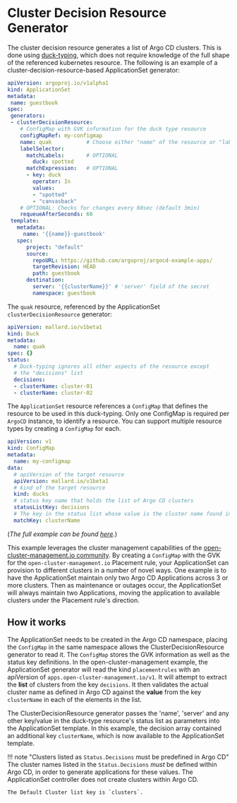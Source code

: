 # Cluster Decision Resource Generator

The cluster decision resource generates a list of Argo CD clusters. This is done using [duck-typing](https://pkg.go.dev/knative.dev/pkg/apis/duck), which does not require knowledge of the full shape of the referenced kubernetes resource. The following is an example of a cluster-decision-resource-based ApplicationSet generator:
```yaml
apiVersion: argoproj.io/v1alpha1
kind: ApplicationSet
metadata:
 name: guestbook
spec:
 generators:
 - clusterDecisionResource:
    # ConfigMap with GVK information for the duck type resource
    configMapRef: my-configmap  
    name: quak           # Choose either "name" of the resource or "labelSelector"
    labelSelector:
      matchLabels:       # OPTIONAL
        duck: spotted
      matchExpression:   # OPTIONAL
      - key: duck
        operator: In
        values:
        - "spotted"
        - "canvasback"   
    # OPTIONAL: Checks for changes every 60sec (default 3min)
    requeueAfterSeconds: 60
 template:
   metadata:
     name: '{{name}}-guestbook'
   spec:
      project: "default"
      source:
        repoURL: https://github.com/argoproj/argocd-example-apps/
        targetRevision: HEAD
        path: guestbook
      destination:
        server: '{{clusterName}}' # 'server' field of the secret
        namespace: guestbook
```
The `quak` resource, referenced by the ApplicationSet `clusterDecisionResource` generator:
```yaml
apiVersion: mallard.io/v1beta1
kind: Duck
metadata:
  name: quak
spec: {}
status:
  # Duck-typing ignores all other aspects of the resource except 
  # the "decisions" list
  decisions:
  - clusterName: cluster-01
  - clusterName: cluster-02
```
The `ApplicationSet` resource references a `ConfigMap` that defines the resource to be used in this duck-typing. Only one ConfigMap is required per `ArgoCD` instance, to identify a resource. You can support multiple resource types by creating a `ConfigMap` for each.
```yaml
apiVersion: v1
kind: ConfigMap
metadata:
  name: my-configmap
data:
  # apiVersion of the target resource
  apiVersion: mallard.io/v1beta1  
  # kind of the target resource
  kind: ducks
  # status key name that holds the list of Argo CD clusters
  statusListKey: decisions
  # The key in the status list whose value is the cluster name found in Argo CD
  matchKey: clusterName
```

(*The full example can be found [here](https://github.com/argoproj-labs/applicationset/tree/master/examples/clusterDecisionResource).*)

This example leverages the cluster management capabilities of the [open-cluster-management.io community](https://open-cluster-management.io/). By creating a `ConfigMap` with the GVK for the `open-cluster-management.io` Placement rule, your ApplicationSet can provision to different clusters in a number of novel ways. One example is to have the ApplicationSet maintain only two Argo CD Applications across 3 or more clusters. Then as maintenance or outages occur, the ApplicationSet will always maintain two Applications, moving the application to available clusters under the Placement rule's direction. 

## How it works
The ApplicationSet needs to be created in the Argo CD namespace, placing the `ConfigMap` in the same namespace allows the ClusterDecisionResource generator to read it. The `ConfigMap` stores the GVK information as well as the status key definitions.  In the open-cluster-management example, the ApplicationSet generator will read the kind `placementrules` with an apiVersion of `apps.open-cluster-management.io/v1`. It will attempt to extract the **list** of clusters from the key `decisions`. It then validates the actual cluster name as defined in Argo CD against the **value** from the key `clusterName` in each of the elements in the list.

The ClusterDecisionResource generator passes the 'name', 'server' and any other key/value in the duck-type resource's status list as parameters into the ApplicationSet template. In this example, the decision array contained an additional key `clusterName`, which is now available to the ApplicationSet template.

!!! note "Clusters listed as `Status.Decisions` must be predefined in Argo CD"
    The cluster names listed in the `Status.Decisions` *must* be defined within Argo CD, in order to generate applications for these values. The ApplicationSet controller does not create clusters within Argo CD.

    The Default Cluster list key is `clusters`.